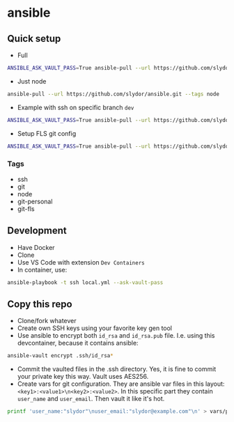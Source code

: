 # ansible

## Quick setup

- Full

```sh
ANSIBLE_ASK_VAULT_PASS=True ansible-pull --url https://github.com/slydor/ansible.git
```

- Just node

```sh
ansible-pull --url https://github.com/slydor/ansible.git --tags node
```

- Example with ssh on specific branch `dev`

```sh
ANSIBLE_ASK_VAULT_PASS=True ansible-pull --url https://github.com/slydor/ansible.git --tags ssh --checkout dev
```

- Setup FLS git config
```sh
ANSIBLE_ASK_VAULT_PASS=True ansible-pull --url https://github.com/slydor/ansible.git --tags git-fls 
```

### Tags

- ssh
- git
- node
- git-personal
- git-fls

## Development

- Have Docker
- Clone
- Use VS Code with extension `Dev Containers`
- In container, use:
```sh
ansible-playbook -t ssh local.yml --ask-vault-pass
```

## Copy this repo
- Clone/fork whatever
- Create own SSH keys using your favorite key gen tool
- Use ansible to encrypt both `id_rsa` and `id_rsa.pub` file. I.e. using this devcontainer, because it contains ansible:
```sh
ansible-vault encrypt .ssh/id_rsa*
```
- Commit the vaulted files in the .ssh directory. Yes, it is fine to commit your private key this way. Vault uses AES256.
- Create vars for git configuration. They are ansible var files in this layout: `<key1>:<value1>\n<key2>:<value2>`. In this specific part they contain `user_name` and `user_email`. Then vault it like it's hot.
```sh
printf 'user_name:"slydor"\nuser_email:"slydor@example.com"\n' > vars/personal-git.yml && ansible-vault encrypt vars/personal-git.yml
```
